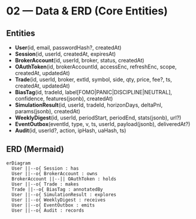 # 02 — Data & ERD (Core Entities)

## Entities
- **User**(id, email, passwordHash?, createdAt)
- **Session**(id, userId, createdAt, expiresAt)
- **BrokerAccount**(id, userId, broker, status, createdAt)
- **OAuthToken**(id, brokerAccountId, accessEnc, refreshEnc, scope, createdAt, updatedAt)
- **Trade**(id, userId, broker, extId, symbol, side, qty, price, fee?, ts, createdAt, updatedAt)
- **BiasTag**(id, tradeId, label[FOMO|PANIC|DISCIPLINE|NEUTRAL], confidence, features(jsonb), createdAt)
- **SimulationResult**(id, userId, tradeId, horizonDays, deltaPnl, params(jsonb), createdAt)
- **WeeklyDigest**(id, userId, periodStart, periodEnd, stats(jsonb), url?)
- **EventOutbox**(eventId, type, v, ts, userId, payload(jsonb), deliveredAt?)
- **Audit**(id, userId?, action, ipHash, uaHash, ts)

## ERD (Mermaid)
```mermaid
erDiagram
  User ||--o{ Session : has
  User ||--o{ BrokerAccount : owns
  BrokerAccount ||--|| OAuthToken : holds
  User ||--o{ Trade : makes
  Trade ||--o{ BiasTag : annotatedBy
  User ||--o{ SimulationResult : explores
  User ||--o{ WeeklyDigest : receives
  User ||--o{ EventOutbox : emits
  User ||--o{ Audit : records
```
